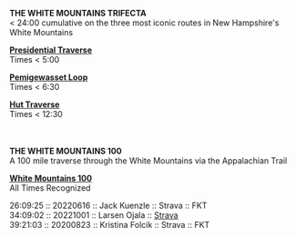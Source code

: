 <b>THE WHITE MOUNTAINS TRIFECTA</b>
<br>
< 24:00 cumulative on the three most iconic routes in New Hampshire's White Mountains

<b><a href="https://fastestknowntime.com/route/presidential-traverse-nh">Presidential Traverse</a></b>
<br>
Times < 5:00

<b><a href="https://fastestknowntime.com/route/pemigewasset-loop-nh">Pemigewasset Loop</a></b>
<br>
Times < 6:30

<b><a href="https://fastestknowntime.com/route/white-mountains-hut-traverse-nh">Hut Traverse</a></b>
<br>
Times < 12:30
<br>
<br>
<br>

<b>THE WHITE MOUNTAINS 100</b>
<br>
A 100 mile traverse through the White Mountains via the Appalachian Trail

<b><a href="https://fastestknowntime.com/route/white-mountains-100-nh">White Mountains 100</a></b>
<br>
All Times Recognized
<br>

26:09:25 :: 20220616 :: Jack Kuenzle :: Strava :: FKT
<br>
34:09:02 :: 20221001 :: Larsen Ojala :: <a href="https://www.strava.com/activities/7897111589/overview">Strava</a>
<br>
39:21:03 :: 20200823 :: Kristina Folcik :: Strava :: FKT
